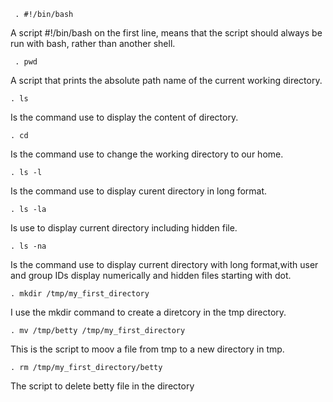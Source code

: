      . #!/bin/bash
 A script  #!/bin/bash on the first line,  means that the script should always be run with bash, rather than another shell.

     . pwd
 A script that prints the absolute path name of the current working directory.

    . ls
Is the command use to display the content of directory.

    . cd
Is the command use to change the working directory to our home.

    . ls -l
Is the command use to display curent directory in long format.

    . ls -la
Is use to display current directory including hidden file.

    . ls -na
Is the command use to display current directory with long format,with user and group IDs display numerically and hidden files starting with dot.

    . mkdir /tmp/my_first_directory 
I use the mkdir command to create a diretcory in the tmp directory.

    . mv /tmp/betty /tmp/my_first_directory
This is the script to moov a file from tmp to a new directory in tmp.

    . rm /tmp/my_first_directory/betty
The script to delete betty file in the directory
